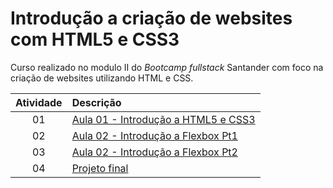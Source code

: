 # Introdução a criação de websites com HTML5 e CSS3

Curso realizado no modulo II do *Bootcamp fullstack* Santander com foco na criação de websites utilizando HTML e CSS.

| Atividade | Descrição |
|:---------:| :---------|
|01| [Aula 01 - Introdução a HTML5 e CSS3](https://github.com/DheniMoura/DIO-Bootacamp-Santander-2022/tree/main/01%20-%20Introdu%C3%A7%C3%A3o%20a%20cria%C3%A7%C3%A3o%20de%20websites%20com%20HTML5%20e%20CSS3/Aula%2001%20-%20Introdu%C3%A7%C3%A3o%20a%20HTML5%20e%20CSS3)|
|02| [Aula 02 - Introdução a Flexbox Pt1](https://github.com/DheniMoura/DIO-Bootacamp-Santander-2022/tree/main/01%20-%20Introdu%C3%A7%C3%A3o%20a%20cria%C3%A7%C3%A3o%20de%20websites%20com%20HTML5%20e%20CSS3/Aula%2002%20-%20Introdu%C3%A7%C3%A3o%20a%20Flexbox%20Pt1)|
|03| [Aula 02 - Introdução a Flexbox Pt2](https://github.com/DheniMoura/DIO-Bootacamp-Santander-2022/tree/main/01%20-%20Introdu%C3%A7%C3%A3o%20a%20cria%C3%A7%C3%A3o%20de%20websites%20com%20HTML5%20e%20CSS3/Aula%2002%20-%20Introdu%C3%A7%C3%A3o%20a%20Flexbox%20Pt2)|
|04| [Projeto final](https://github.com/DheniMoura/DIO-Bootacamp-Santander-2022/tree/main/01%20-%20Introdu%C3%A7%C3%A3o%20a%20cria%C3%A7%C3%A3o%20de%20websites%20com%20HTML5%20e%20CSS3/project-flexbox-dio)|
